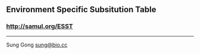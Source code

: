
## Environment Specific Subsitution Table
### http://samul.org/ESST


----
Sung Gong <sung@bio.cc>

